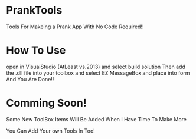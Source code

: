 # PrankTools
Tools For Makeing a Prank App With No Code Required!!

# How To Use
open in VisualStudio (AtLeast vs.2013) and select build solution
Then add the .dll file into your toolbox and select EZ MessageBox and place into form
And You Are Done!!

# Comming Soon!
Some New ToolBox Items Will Be Added When I Have Time To Make More

You Can Add Your own Tools In Too!
